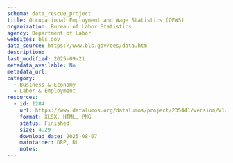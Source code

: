 ```yaml
---
schema: data_rescue_project 
title: Occupational Employment and Wage Statistics (OEWS)
organization: Bureau of Labor Statistics
agency: Department of Labor
websites: bls.gov
data_source: https://www.bls.gov/oes/data.htm
description: 
last_modified: 2025-09-21
metadata_available: No
metadata_url: 
category:
  - Business & Economy 
  - Labor & Employment 
resources:
  - id: 1284
    url: https://www.datalumos.org/datalumos/project/235441/version/V1/view;jsessionid=12CA81E02B4CA2A948FD074257D323CB
    format: XLSX, HTML, PNG
    status: Finished
    size: 4.29
    download_date: 2025-08-07
    maintainer: DRP, DL
    notes: 
---
```


